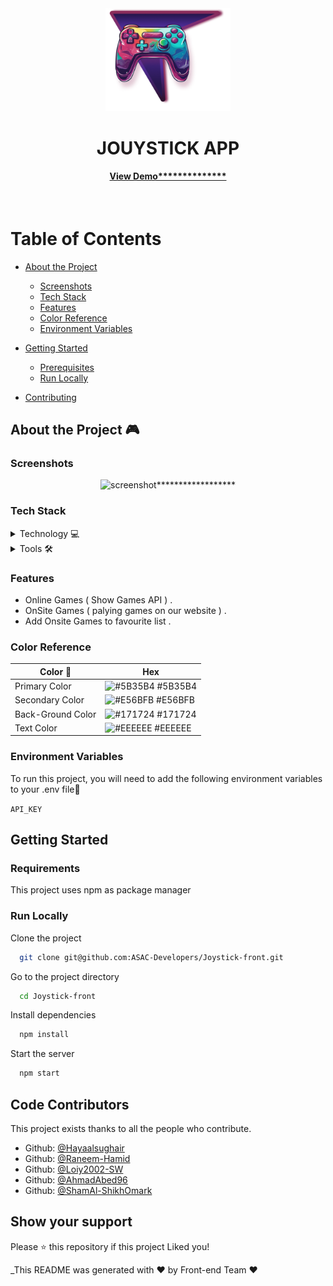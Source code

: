 <div align="center">


  <img src="/src/assets/logo2.png" alt="logo" width="200" height="auto" />
  <h1>JOUYSTICK APP</h1>
  
  <p> </p>
  
  

   
<h4>
    <a href="#">View Demo**************</a>
</div>

<br />

<!-- Table of Contents -->
# Table of Contents

- [About the Project](#about-the-project)
  * [Screenshots](#screenshots)
  * [Tech Stack](#tech-stack)
  * [Features](#features)
  * [Color Reference](#color-reference)
  * [Environment Variables](#environment-variables)
  
- [Getting Started](#getting-started)
  * [Prerequisites](#prerequisites)
  * [Run Locally](#run-locally)
- [Contributing](#contributing)
  

<!-- About the Project -->
## About the Project 🎮


<!-- Screenshots -->
### Screenshots

<div align="center"> 
<!--Screen our app  -->
  <img src="#" alt="screenshot******************" />
</div>


<!-- TechStack -->
### Tech Stack

<details>
  <summary>Technology 💻 </summary>
  <ul>
    <li><a href="https://reactjs.org/">React.js</a></li>
    <li><a href="https://www.w3schools.com/html/">HTML</a></li>
    <li><a href="https://www.w3schools.com/css/">CSS</a></li>
  </ul>
</details>

<details>
  <summary>Tools 🛠️</summary>
  <ul>
    <li><a href="https://www.figma.com/">Figma </a></li>
    <li><a href="https://www.atlassian.com/software/jira">JIRA Board</a></li>
    <li><a href="https://code.visualstudio.com/">Visual Studio code</a></li>
     <li><a href="https://miro.com/legal/terms-of-service/">Miro</a></li>
    <li><a href="https://www.microsoft.com/en-us/microsoft-teams/group-chat-software">MicroSoft Teams</a></li>
  </ul>
</details>


<!-- Features -->
### Features

-  Online Games ( Show Games API ) . 
- OnSite Games ( palying games on our website ) .
- Add Onsite Games to favourite list . 

<!-- Color Reference -->

### Color Reference


| Color      🌈        | Hex                                                                |
| ----------------- | ------------------------------------------------------------------ |
| Primary Color | ![#5B35B4](https://via.placeholder.com/10/5B35B4?text=+) #5B35B4 |
| Secondary Color | ![#E56BFB](https://via.placeholder.com/10/E56BFB?text=+) #E56BFB |
|Back-Ground Color | ![#171724](https://via.placeholder.com/10/171724?text=+) #171724 |
| Text Color | ![#EEEEEE](https://via.placeholder.com/10/EEEEEE?text=+) #EEEEEE |


<!-- Env Variables -->
### Environment Variables 

To run this project, you will need to add the following environment variables to your .env file🚀

`API_KEY`

<!-- Getting Started -->
## Getting Started

<!-- Requirements -->
### Requirements

This project uses npm as package manager

<!-- Run Locally -->
### Run Locally

Clone the project

```bash
  git clone git@github.com:ASAC-Developers/Joystick-front.git
```

Go to the project directory

```bash
  cd Joystick-front
```

Install dependencies

```bash
  npm install
```

Start the server

```bash
  npm start
```



## Code Contributors

This project exists thanks to all the people who contribute. 
- Github: [@Hayaalsughair](https://github.com/Hayaalsughair)
- Github: [@Raneem-Hamid](https://github.com/Raneem-Hamid)
- Github: [@Loiy2002-SW](https://github.com/Loiy2002-SW)
- Github: [@AhmadAbed96](https://github.com/AhmadAbed96)
- Github: [@ShamAl-ShikhOmark](https://github.com/ShamAl-ShikhOmark)


## Show your support

Please ⭐️ this repository if this project Liked you!


_This README was generated with ❤️ by Front-end Team ❤️